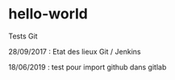 # hello-world
Tests Git


28/09/2017 : Etat des lieux Git / Jenkins

18/06/2019 : test pour import github dans gitlab
